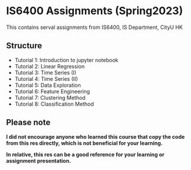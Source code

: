 # IS6400 Assignments (Spring2023)
This contains serval assignments from IS6400, IS Department, CityU HK

## Structure
- Tutorial 1: Introduction to jupyter notebook
- Tutorial 2: Linear Regression
- Tutorial 3: Time Series (I)
- Tutorial 4: Time Series (II)
- Tutorial 5: Data Exploration
- Tutorial 6: Feature Engineering
- Tutorial 7: Clustering Method
- Tutorial 8: Classification Method

## Please note
**I did not encourage anyone who learned this course that copy the code from this res directly, which is not beneficial for your learning.**

**In relative, this res can be a good reference for your learning or assignment presentation.**
